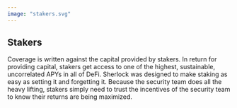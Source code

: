 ```yaml
---
image: "stakers.svg"
---
```


## Stakers
Coverage is written against the capital provided by stakers. In return for providing capital, stakers get access to one of the highest, sustainable, uncorrelated APYs in all of DeFi. Sherlock was designed to make staking as easy as setting it and forgetting it. Because the security team does all the heavy lifting, stakers simply need to trust the incentives of the security team to know their returns are being maximized. 
